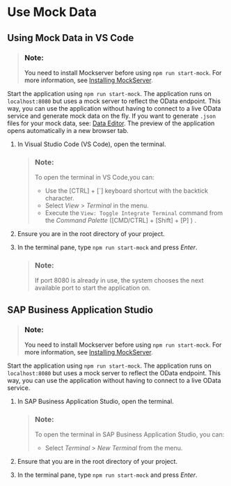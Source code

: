 <!-- loiobda83a4c13414ded887d4255bf95f536 -->

# Use Mock Data



<a name="loiobda83a4c13414ded887d4255bf95f536__section_ymv_ph5_t4b"/>

## Using Mock Data in VS Code

> ### Note:  
> You need to install Mockserver before using `npm run start-mock`. For more information, see [Installing MockServer](installing-mockserver-2538055.md).

Start the application using `npm run start-mock`. The application runs on `localhost:8080` but uses a mock server to reflect the OData endpoint. This way, you can use the application without having to connect to a live OData service and generate mock data on the fly. If you want to generate `.json` files for your mock data, see: [Data Editor](../Project-Functions/data-editor-18e43b5.md). The preview of the application opens automatically in a new browser tab.

1.  In Visual Studio Code \(VS Code\), open the terminal.

    > ### Note:  
    > To open the terminal in VS Code,you can:
    > 
    > -   Use the [CTRL\] + [\`\]  keyboard shortcut with the backtick character.
    > -   Select *View* \> *Terminal* in the menu.
    > -   Execute the `View: Toggle Integrate Terminal` command from the *Command Palette* \([CMD/CTRL\] + [Shift\] + [P\] \) .

2.  Ensure you are in the root directory of your project.
3.  In the terminal pane, type `npm run start-mock` and press *Enter*.

    > ### Note:  
    > If port 8080 is already in use, the system chooses the next available port to start the application on.




<a name="loiobda83a4c13414ded887d4255bf95f536__section_s5v_th5_t4b"/>

## SAP Business Application Studio

> ### Note:  
> You need to install Mockserver before using `npm run start-mock`. For more information, see [Installing MockServer](installing-mockserver-2538055.md).

Start the application using `npm run start-mock`. The application runs on `localhost:8080` but uses a mock server to reflect the OData endpoint. This way, you can use the application without having to connect to a live OData service.

1.  In SAP Business Application Studio, open the terminal.

    > ### Note:  
    > To open the terminal in SAP Business Application Studio, you can:
    > 
    > -   Select *Terminal* \> *New Terminal* from the menu.

2.  Ensure that you are in the root directory of your project.
3.  In the terminal pane, type `npm run start-mock` and press *Enter*.

